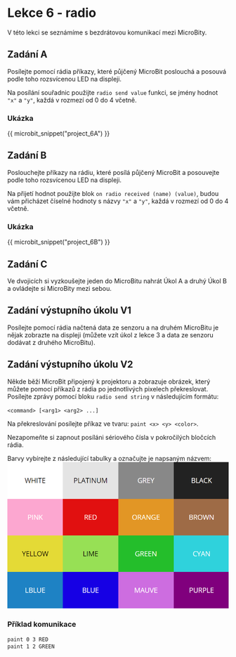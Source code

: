 # Lekce 6 - radio

V této lekci se seznámíme s bezdrátovou komunikací mezi MicroBity.

## Zadání A

Posílejte pomocí rádia příkazy, které půjčený MicroBit poslouchá a posouvá podle toho rozsvícenou LED na displeji.

Na posílání souřadnic použijte `radio send value` funkci, se jmény hodnot `"x"` a `"y"`, každá v rozmezí od 0 do 4 včetně.

### Ukázka

{{ microbit_snippet("project_6A") }}

## Zadání B

Poslouchejte příkazy na rádiu, které posílá půjčený MicroBit a posouvejte podle toho rozsvícenou LED na displeji.

Na přijetí hodnot použijte blok `on radio received (name) (value)`, budou vám přicházet číselné hodnoty s názvy `"x"` a `"y"`, každá v rozmezí od 0 do 4 včetně.

### Ukázka

{{ microbit_snippet("project_6B") }}

## Zadání C

Ve dvojicích si vyzkoušejte jeden do MicroBitu nahrát Úkol A a druhý Úkol B a ovládejte si MicroBity mezi sebou.

## Zadání výstupního úkolu V1

Posílejte pomocí rádia načtená data ze senzoru a na druhém MicroBitu je nějak zobrazte na displeji (můžete vzít úkol z lekce 3 a data ze senzoru dodávat z druhého MicroBitu).

## Zadání výstupního úkolu V2

Někde běží MicroBit připojený k projektoru a zobrazuje obrázek, který můžete pomocí příkazů z rádia po jednotlivých pixelech překreslovat.
Posílejte zprávy pomocí bloku `radio send string` v následujícím formátu:

`<command> [<arg1> <arg2> ...]`

Na překreslování posílejte příkaz ve tvaru: `paint <x> <y> <color>`.

Nezapomeňte si zapnout posíláni sériového čísla v pokročilých bločcích rádia.
 <!-- Po poslání příkazu se pixel na obrázku změní a dostanete zpátky textovou zprávu `OK`, když příkaz není v pořádku, přijde vám textová zpráva `ERROR`. Pixely můžete měnit jednou za časový interval. Pokud chcete měnit pixely moc rychle, dostanete odpověď `TIMEOUT`. -->

Barvy vybírejte z následující tabulky a označujte je napsaným názvem:
![Seznam barev](assets/colors.png)

### Příklad komunikace

```
paint 0 3 RED
paint 1 2 GREEN
```
